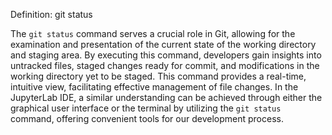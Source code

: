 Definition: git status

The `git status` command serves a crucial role in Git, allowing for the examination and presentation of the current state of the working directory and staging area. By executing this command, developers gain insights into untracked files, staged changes ready for commit, and modifications in the working directory yet to be staged. This command provides a real-time, intuitive view, facilitating effective management of file changes. In the JupyterLab IDE, a similar understanding can be achieved through either the graphical user interface or the terminal by utilizing the `git status` command, offering convenient tools for our development process.